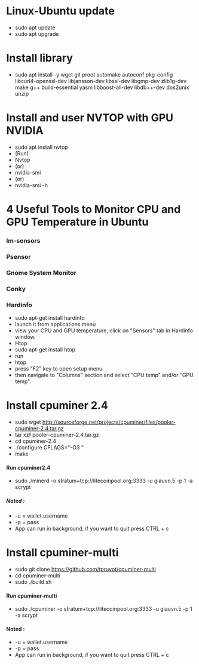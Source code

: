 # Linux-Ubuntu update
- sudo apt update
- sudo apt upgrade
# Install library
- sudo apt install -y wget git proot automake autoconf pkg-config libcurl4-openssl-dev libjansson-dev libssl-dev libgmp-dev zlib1g-dev make g++ build-essential yasm libboost-all-dev libdb++-dev dos2unix unzip
# Install and user NVTOP with GPU NVIDIA
- sudo apt install nvtop
- (Run)
- Nvtop
- (or)
- nvidia-smi
- (or)
- nvidia-smi -h

# 4 Useful Tools to Monitor CPU and GPU Temperature in Ubuntu
### lm-sensors
### Psensor
### Gnome System Monitor
### Conky
### Hardinfo
- sudo apt-get install hardinfo
- launch it from applications menu
- view your CPU and GPU temperature, click on "Sensors" tab in Hardinfo window.
- Htop
- sudo apt-get install htop
- run
- htop
- press "F2" key to open setup menu
- then navigate to "Columns" section and select "CPU temp" and/or "GPU temp".
    

# Install cpuminer 2.4
- sudo wget http://sourceforge.net/projects/cpuminer/files/pooler-cpuminer-2.4.tar.gz
- tar xzf pooler-cpuminer-2.4.tar.gz
- cd cpuminer-2.4
- ./configure CFLAGS="-O3 "
- make
#### Run cpuminer2.4
- sudo ./minerd -o stratum+tcp://litecoinpool.org:3333 -u giauvn.5 -p 1 -a scrypt
##### Noted :
- -u = wallet.username
- -p = pass
- App can run in background, if you want to quit press CTRL + c

# Install cpuminer-multi
- sudo git clone https://github.com/tpruvot/cpuminer-multi
- cd cpuminer-multi
- sudo ./build.sh
#### Run cpuminer-multi
- sudo ./cpuminer -o stratum+tcp://litecoinpool.org:3333 -u giauvn.5 -p 1 -a scrypt
#### Noted :
- -u = wallet.username
- -p = pass
- App can run in background, if you want to quit press CTRL + c
